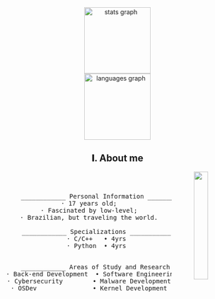 <div align="center">
  <img src="https://github-readme-stats.vercel.app/api?username=l0verflow&hide_title=false&hide_rank=false&show_icons=false&include_all_commits=true&count_private=true&disable_animations=false&theme=dark&locale=en&hide_border=false&order=1" height="150" alt="stats graph"  />
  <br>
  <img src="https://github-readme-stats.vercel.app/api/top-langs?username=l0verflow&locale=en&hide_title=false&layout=compact&card_width=320&langs_count=5&theme=dark&hide_border=false&order=2" height="150" alt="languages graph"  />
</div>

<h2 align="center"> 𝐈. About me </h2>
<div align="center">
  <img src="https://i.pinimg.com/736x/b3/ee/1c/b3ee1cadb45f6e56f9113eff4ffcde0f.jpg" width="25%" align="right" />
  <br><br>
  
  <pre>
    ____________ Personal Information ___________
· 17 years old;
· Fascinated by low-level;
· Brazilian, but traveling the world.
    
    ____________ Specializations ___________
    · C/C++   • 4yrs
    · Python  • 4yrs


    ____________ Areas of Study and Research ___________
· Back-end Development  • Software Engineering
· Cybersecurity        • Malware Development
· OSDev               • Kernel Development
  </pre>
  
  <br><br>
  <br><br><br>
</div>
